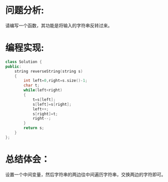 # 问题分析:
请编写一个函数，其功能是将输入的字符串反转过来。
# 编程实现:
```C++
class Solution {
public:
    string reverseString(string s)
    {
        int left=0,right=s.size()-1;
        char t;
        while(left<right) 
        {
            t=s[left];
            s[left]=s[right];
            left++;
            s[right]=t;
            right--;
        }
        return s;
    }
};
```
# 总结体会：
设置一个中间变量，然后字符串的两边往中间遍历字符串，交换两边的字符即可。